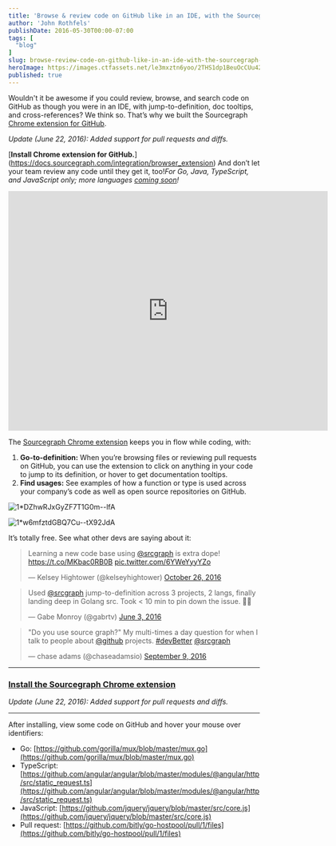 ```yaml
---
title: 'Browse & review code on GitHub like in an IDE, with the Sourcegraph Chrome extension'
author: 'John Rothfels'
publishDate: 2016-05-30T00:00-07:00
tags: [
  "blog"
]
slug: browse-review-code-on-github-like-in-an-ide-with-the-sourcegraph-chrome-extension
heroImage: https://images.ctfassets.net/le3mxztn6yoo/2THS1dp1BeuOcCUu42QqGO/b513955b9070cc33abc348d9de2fd3d3/1_DZhwRJxGyZF7T1G0m--lfA.png
published: true
---
```




Wouldn't it be awesome if you could review, browse, and search code on GitHub as though you were in an IDE, with jump-to-definition, doc tooltips, and cross-references? We think so. That’s why we built the Sourcegraph [Chrome extension for GitHub](https://docs.sourcegraph.com/integration/browser_extension).

_Update (June 22, 2016): Added support for pull requests and diffs._

[**Install Chrome extension for GitHub.**] (https://docs.sourcegraph.com/integration/browser_extension) And don’t let your team review any code until they get it, too!_For Go, Java, TypeScript, and JavaScript only; more languages_ [_coming soon_](https://sourcegraph.com/beta)_!_

<iframe width="640" height="480" src="https://www.youtube-nocookie.com/embed/hIs4QtuM1Ig" frameborder="0" allowfullscreen></iframe>

The [Sourcegraph Chrome extension](https://docs.sourcegraph.com/integration/browser_extension) keeps you in flow while coding, with:

1.  **Go-to-definition:** When you’re browsing files or reviewing pull requests on GitHub, you can use the extension to click on anything in your code to jump to its definition, or hover to get documentation tooltips.
2.  **Find usages:** See examples of how a function or type is used across your company’s code as well as open source repositories on GitHub.

![1*DZhwRJxGyZF7T1G0m--lfA](//images.contentful.com/le3mxztn6yoo/2THS1dp1BeuOcCUu42QqGO/b513955b9070cc33abc348d9de2fd3d3/1_DZhwRJxGyZF7T1G0m--lfA.png)

![1*w6mfztdGBQ7Cu--tX92JdA](//images.contentful.com/le3mxztn6yoo/1ZtyDbLroc28wuS6smqUqi/17a1a63e088ac2555fcc1d04a5b6acdf/1_w6mfztdGBQ7Cu--tX92JdA.png)

It’s totally free. See what other devs are saying about it:

<blockquote class="twitter-tweet" data-lang="en"><p lang="en" dir="ltr">Learning a new code base using <a href="https://twitter.com/srcgraph">@srcgraph</a> is extra dope! <a href="https://t.co/MKbac0RB0B">https://t.co/MKbac0RB0B</a> <a href="https://t.co/6YWeYyyYZo">pic.twitter.com/6YWeYyyYZo</a></p>&mdash; Kelsey Hightower (@kelseyhightower) <a href="https://twitter.com/kelseyhightower/status/791084672797122561">October 26, 2016</a></blockquote>

<blockquote class="twitter-tweet" data-lang="en"><p lang="en" dir="ltr">Used <a href="https://twitter.com/srcgraph">@srcgraph</a> jump-to-definition across 3 projects, 2 langs, finally landing deep in Golang src. Took &lt; 10 min to pin down the issue. 💪🏼</p>&mdash; Gabe Monroy (@gabrtv) <a href="https://twitter.com/gabrtv/status/738861622882508801">June 3, 2016</a></blockquote>

<blockquote class="twitter-tweet" data-lang="en"><p lang="en" dir="ltr">&quot;Do you use source graph?&quot; My multi-times a day question for when I talk to people about <a href="https://twitter.com/github">@github</a> projects. <a href="https://twitter.com/hashtag/devBetter?src=hash">#devBetter</a> <a href="https://twitter.com/srcgraph">@srcgraph</a></p>&mdash; chase adams (@chaseadamsio) <a href="https://twitter.com/chaseadamsio/status/774284535655653376">September 9, 2016</a></blockquote>

* * *

### [**Install the Sourcegraph Chrome extension**](https://docs.sourcegraph.com/integration/browser_extension)

_Update (June 22, 2016): Added support for pull requests and diffs._

* * *

After installing, view some code on GitHub and hover your mouse over identifiers:

*   Go: [https://github.com/gorilla/mux/blob/master/mux.go](https://github.com/gorilla/mux/blob/master/mux.go)
*   TypeScript: [https://github.com/angular/angular/blob/master/modules/@angular/http/src/static_request.ts](https://github.com/angular/angular/blob/master/modules/@angular/http/src/static_request.ts)
*   JavaScript: [https://github.com/jquery/jquery/blob/master/src/core.js](https://github.com/jquery/jquery/blob/master/src/core.js)
*   Pull request: [https://github.com/bitly/go-hostpool/pull/1/files](https://github.com/bitly/go-hostpool/pull/1/files)

<script async src="//platform.twitter.com/widgets.js" charset="utf-8"></script>
